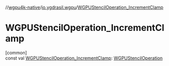 //[wgpu4k-native](../../index.md)/[io.ygdrasil.wgpu](index.md)/[WGPUStencilOperation_IncrementClamp](-w-g-p-u-stencil-operation_-increment-clamp.md)

# WGPUStencilOperation_IncrementClamp

[common]\
const val [WGPUStencilOperation_IncrementClamp](-w-g-p-u-stencil-operation_-increment-clamp.md): [WGPUStencilOperation](-w-g-p-u-stencil-operation/index.md)